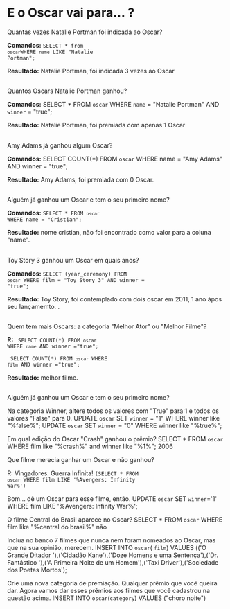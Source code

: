 <h1>E o Oscar vai para... ?</h1>

Quantas vezes Natalie Portman foi indicada ao Oscar?

<strong>Comandos:</strong> <code>SELECT * from `oscar`WHERE `name` LIKE "Natalie Portman";</code>

<strong>Resultado:</strong> Natalie Portman, foi indicada 3 vezes ao Oscar

##

Quantos Oscars Natalie Portman ganhou?

<strong>Comandos:</strong> SELECT * FROM `oscar` WHERE `name` = "Natalie Portman"  AND `winner` = "true";</code>

<strong>Resultado:</strong>  Natalie Portman, foi premiada com apenas 1 Oscar

##

Amy Adams já ganhou algum Oscar?

<strong>Comandos:</strong> SELECT COUNT(*) FROM `oscar` WHERE name = "Amy Adams" AND winner = "true";</code>

<strong>Resultado:</strong> Amy Adams, foi premiada com 0 Oscar.

##

Alguém já ganhou um Oscar e tem o seu primeiro nome?

<strong>Comandos:</strong> <code>SELECT * FROM `oscar` WHERE name = "Cristian";</code>

<strong>Resultado:</strong> nome cristian, não foi encontrado como valor para a coluna "name".

##

Toy Story 3 ganhou um Oscar em quais anos?

<strong>Comandos:</strong> <code>SELECT (year_ceremony) FROM `oscar` WHERE film = "Toy Story 3" AND winner = "true";</code>

<strong>Resultado:</strong> Toy Story, foi contemplado com dois oscar em 2011, 1 ano ápos seu lançamemto. .




##


Quem tem mais Oscars: a categoria "Melhor Ator" ou "Melhor Filme"?

<strong>R:</strong> <code> SELECT COUNT(*) FROM `oscar` WHERE `name` AND winner ="true";</code>
  
<code> SELECT COUNT(*) FROM `oscar` WHERE `film` AND winner ="true";</code>
                    
 <strong>Resultado:</strong> melhor filme.
                    
 
  
##

Alguém já ganhou um Oscar e tem o seu primeiro nome?

  
  Na categoria Winner, altere todos os valores com "True" para 1 e todos os valores "False" para 0.
  UPDATE `oscar` SET `winner` = "1" WHERE winner like "%false%";
  UPDATE `oscar` SET `winner` = "0" WHERE winner like "%true%";
  
  Em qual edição do Oscar "Crash" ganhou o prêmio?
  SELECT * FROM `oscar` WHERE film like "%crash%" and winner like "%1%";
  2006
  
  Que filme merecia ganhar um Oscar e não ganhou?

R: Vingadores: Guerra Infinita! <code>(SELECT * FROM `oscar` WHERE film LIKE '%Avengers: Infinity War%')</code>
  
  Bom... dê um Oscar para esse filme, então.
  UPDATE `oscar` SET `winner`='1' WHERE film LIKE '%Avengers: Infinity War%';
  
  O filme Central do Brasil aparece no Oscar?
  SELECT * FROM `oscar` WHERE film like "%central do brasil%"
  não
  
  Inclua no banco 7 filmes que nunca nem foram nomeados ao Oscar, mas que na sua opinião, merecem.
  INSERT INTO `oscar`( `film`) VALUES (('O Grande Ditador '),('Cidadão Kane'),('Doze Homens e uma Sentença'),('Dr. Fantástico '),('A Primeira Noite de um Homem'),('Taxi Driver'),('Sociedade dos Poetas Mortos');
  
  Crie uma nova categoria de premiação. Qualquer prêmio que você queira dar. Agora vamos dar esses prêmios aos filmes que você cadastrou na questão acima.
  INSERT INTO `oscar`(`category`) VALUES ("choro noite")
 
 </ul>
